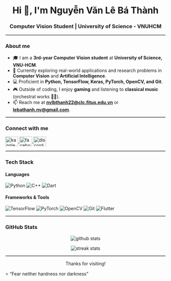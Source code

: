 <h1 align="center">Hi 👋, I'm Nguyễn Văn Lê Bá Thành</h1>
<h3 align="center">Computer Vision Student | University of Science - VNUHCM</h3>

<hr style="border:1px solid #ccc;"/>

### About me

- 🎓 I am a **3rd-year Computer Vision student** at **University of Science, VNU-HCM**.  
- 🌱 Currently exploring real-world applications and research problems in **Computer Vision** and **Artificial Intelligence**.  
- 💻 Proficient in **Python, TensorFlow, Keras, PyTorch, OpenCV, and Git**.  
- 🎮 Outside of coding, I enjoy **gaming** and listening to **classical music** (orchestral works 🎻🎼).  
- 📫 Reach me at **nvlbthanh22@clc.fitus.edu.vn** or **lebathanh.nv@gmail.com**.  

<hr style="border:1px solid #ccc;"/>

### Connect with me
<p align="left">
<a href="https://kaggle.com/cistily" target="blank">
  <img align="center" src="https://raw.githubusercontent.com/rahuldkjain/github-profile-readme-generator/master/src/images/icons/Social/kaggle.svg" alt="kaggle" height="30" width="40" />
</a>
<a href="https://www.facebook.com/lebathanh.nv" target="blank">
  <img align="center" src="https://raw.githubusercontent.com/rahuldkjain/github-profile-readme-generator/master/src/images/icons/Social/facebook.svg" alt="facebook" height="30" width="40" />
</a>
<a href="https://discord.com/users/346273783872487428" target="blank">
  <img align="center" src="https://raw.githubusercontent.com/rahuldkjain/github-profile-readme-generator/master/src/images/icons/Social/discord.svg" alt="discord" height="30" width="40" />
</a>
</p>

<hr style="border:1px solid #ccc;"/>

<h3 align="left">Tech Stack</h3>

#### Languages  
![Python](https://img.shields.io/badge/Python-3776AB?style=for-the-badge&logo=python&logoColor=white) ![C++](https://img.shields.io/badge/C++-00599C?style=for-the-badge&logo=c%2b%2b&logoColor=white) ![Dart](https://img.shields.io/badge/Dart-0175C2?style=for-the-badge&logo=dart&logoColor=white)

#### Frameworks & Tools  
![TensorFlow](https://img.shields.io/badge/TensorFlow-FF6F00?style=for-the-badge&logo=tensorflow&logoColor=white) ![PyTorch](https://img.shields.io/badge/PyTorch-EE4C2C?style=for-the-badge&logo=pytorch&logoColor=white) ![OpenCV](https://img.shields.io/badge/OpenCV-5C3EE8?style=for-the-badge&logo=opencv&logoColor=white) ![Git](https://img.shields.io/badge/Git-F05032?style=for-the-badge&logo=git&logoColor=white) ![Flutter](https://img.shields.io/badge/Flutter-02569B?style=for-the-badge&logo=flutter&logoColor=white)


<hr style="border:1px solid #ccc;"/>

### GitHub Stats  

<p align="center">
  <img src="https://github-readme-stats.vercel.app/api?username=cistily&show_icons=true&theme=tokyonight" alt="github stats" />
</p>

<p align="center">
  <img src="https://github-readme-streak-stats.herokuapp.com/?user=cistily&theme=tokyonight" alt="streak stats" />
</p>

<hr style="border:1px solid #ccc;"/>

<p align="center">
  Thanks for visiting!
</p>

⭐️ “Fear neither hardness nor darkness”

